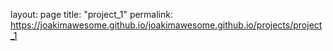 layout: page
title: "project_1"
permalink: https://joakimawesome.github.io/joakimawesome.github.io/projects/project_1